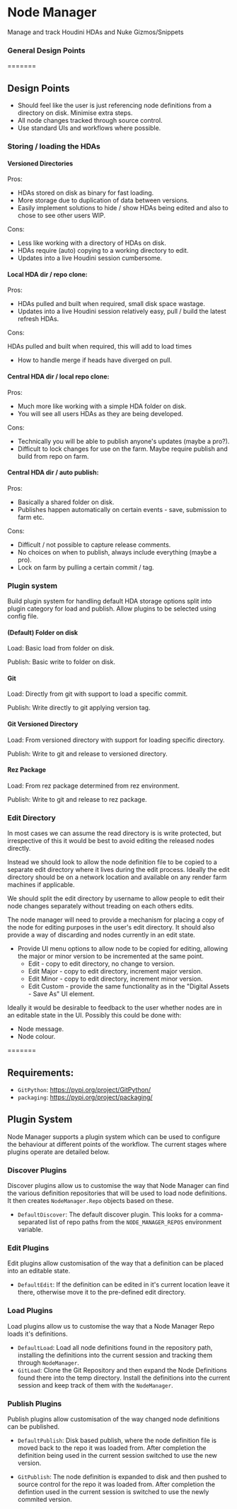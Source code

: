 # Node Manager
Manage and track Houdini HDAs and Nuke Gizmos/Snippets

### General Design Points
=======
## Design Points
- Should feel like the user is just referencing node definitions from a directory on disk. Minimise extra steps.
- All node changes tracked through source control.
- Use standard UIs and workflows where possible.

### Storing / loading the HDAs

#### Versioned Directories
Pros:

- HDAs stored on disk as binary for fast loading.
- More storage due to duplication of data between versions.
- Easily implement solutions to hide / show HDAs being edited and also to chose to see other users WIP.

Cons:

- Less like working with a directory of HDAs on disk.
- HDAs require (auto) copying to a working directory to edit.
- Updates into a live Houdini session cumbersome.


#### Local HDA dir / repo clone:
Pros:

- HDAs pulled and built when required, small disk space wastage.
- Updates into a live Houdini session relatively easy, pull / build the latest refresh HDAs.

Cons:

HDAs pulled and built when required, this will add to load times
  - How to handle merge if heads have diverged on pull.


#### Central HDA dir / local repo clone:
Pros:

- Much more like working with a simple HDA folder on disk.
- You will see all users HDAs as they are being developed.

Cons:

- Technically you will be able to publish anyone's updates (maybe a pro?).
- Difficult to lock changes for use on the farm. Maybe require publish and build from repo on farm.

#### Central HDA dir / auto publish:
Pros:

- Basically a shared folder on disk.
- Publishes happen automatically on certain events - save, submission to farm etc.

Cons:

- Difficult / not possible to capture release comments.
- No choices on when to publish, always include everything (maybe a pro).
- Lock on farm by pulling a certain commit / tag.

### Plugin system
Build plugin system for handling default HDA storage options split into plugin category for load and publish. Allow plugins to be selected using config file.

#### (Default) Folder on disk

Load: Basic load from folder on disk.

Publish: Basic write to folder on disk.

#### Git

Load: Directly from git with support to load a specific commit.

Publish: Write directly to git applying version tag.

#### Git Versioned Directory

Load: From versioned directory with support for loading specific directory.

Publish: Write to git and release to versioned directory.

#### Rez Package

Load: From rez package determined from rez environment.

Publish: Write to git and release to rez package.

### Edit Directory

In most cases we can assume the read directory is is write protected, but irrespective of this it would be best to avoid editing the released nodes directly.

Instead we should look to allow the node definition file to be copied to a separate edit directory where it lives during the edit process. Ideally the edit directory should be on a network location and available on any render farm machines if applicable.

We should split the edit directory by username to allow people to edit their node changes separately without treading on each others edits.

The node manager will need to provide a mechanism for placing a copy of the node for editing purposes in the user's edit directory. It should also provide a way of discarding and nodes currently in an edit state.
- Provide UI menu options to allow node to be copied for editing, allowing the major or minor version to be incremented at the same point.
  - Edit - copy to edit directory, no change to version.
  - Edit Major - copy to edit directory, increment major version.
  - Edit Minor - copy to edit directory, increment minor version.
  - Edit Custom - provide the same functionality as in the "Digital Assets - Save As" UI element.


Ideally it would be desirable to feedback to the user whether nodes are in an editable state in the UI. Possibly this could be done with:
- Node message.
- Node colour.

=======
## Requirements:
- `GitPython`: https://pypi.org/project/GitPython/
- `packaging`: https://pypi.org/project/packaging/

## Plugin System
Node Manager supports a plugin system which can be used to configure the behaviour at different points of the workflow. The current stages where plugins operate are detailed below.

### Discover Plugins
Discover plugins allow us to customise the way that Node Manager can find the various definition repositories that will be used to load node definitions. It then creates `NodeManager.Repo` objects based on these.

- `DefaultDiscover`: The default discover plugin. This looks for a comma-separated list of repo paths from the `NODE_MANAGER_REPOS` environment variable.

### Edit Plugins
Edit plugins allow customisation of the way that a definition can be placed into an editable state.

- `DefaultEdit`: If the definition can be edited in it's current location leave it there, otherwise move it to the pre-defined edit directory.

### Load Plugins
Load plugins allow us to customise the way that a Node Manager Repo loads it's definitions.

- `DefaultLoad`: Load all node definitions found in the repository path, installing the definitions into the current session and tracking them through `NodeManager`.
- `GitLoad`: Clone the Git Repository and then expand the Node Definitions found there into the temp directory. Install the definitions into the current session and keep track of them with the `NodeManager`.

### Publish Plugins
Publish plugins allow customisation of the way changed node definitions can be published.

- `DefaultPublish`: Disk based publish, where the node definition file is moved back to the repo it was loaded from. After completion the definition being used in the current session switched to use the new version.

- `GitPublish`: The node definition is expanded to disk and then pushed to source control for the repo it was loaded from. After completion the defintion used in the current session is switched to use the newly commited version.

